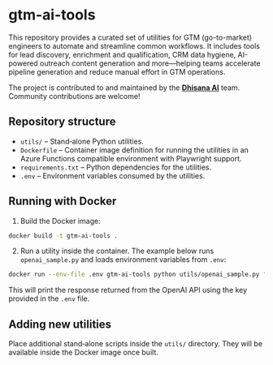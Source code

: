 # gtm-ai-tools

This repository provides a curated set of utilities for GTM (go-to-market) engineers to automate and streamline common workflows. It includes tools for lead discovery, enrichment and qualification, CRM data hygiene, AI-powered outreach content generation and more—helping teams accelerate pipeline generation and reduce manual effort in GTM operations.

The project is contributed to and maintained by the **[Dhisana AI](https://www.dhisana.ai)** team. Community contributions are welcome!

## Repository structure

- `utils/` – Stand‑alone Python utilities.
- `Dockerfile` – Container image definition for running the utilities in an Azure Functions compatible environment with Playwright support.
- `requirements.txt` – Python dependencies for the utilities.
- `.env` – Environment variables consumed by the utilities.

## Running with Docker

1. Build the Docker image:

```bash
docker build -t gtm-ai-tools .
```

2. Run a utility inside the container. The example below runs `openai_sample.py` and loads environment variables from `.env`:

```bash
docker run --env-file .env gtm-ai-tools python utils/openai_sample.py "Hello!"
```

This will print the response returned from the OpenAI API using the key provided in the `.env` file.

## Adding new utilities

Place additional stand‑alone scripts inside the `utils/` directory. They will be available inside the Docker image once built.
